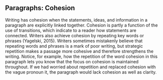 ## Paragraphs: Cohesion

Writing has cohesion when the statements, ideas, and information in a paragraph are explicitly linked together. Cohesion is partly a function of the use of transitions, which indicate to a reader how statements are connected. Writers also achieve cohesion by repeating key words or phrases (Yagelski, 2015). Writers sometimes mistakenly believe that repeating words and phrases is a mark of poor writing, but strategic repetition makes a passage more cohesive and therefore strengthens the writing. Notice, for example, how the repetition of the word cohesion in this paragraph lets you know that the focus on cohesion is maintained throughout. If we had worried about repetition and replaced cohesion with the vague pronoun it, the paragraph would lack cohesion as well as clarity. 
